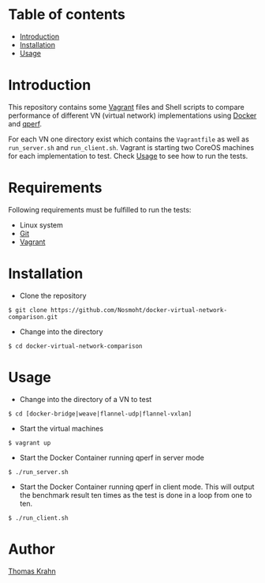 # Table of contents
- [Introduction](#introduction)
- [Installation](#installation)
- [Usage](#usage)

# Introduction
This repository contains some [Vagrant] files and Shell scripts to compare performance of different
VN (virtual network) implementations using [Docker] and [qperf].

For each VN one directory exist which contains the `Vagrantfile` as well as `run_server.sh` and
`run_client.sh`. Vagrant is starting two CoreOS machines for each implementation to test.
Check [Usage](#usage) to see how to run the tests.

# Requirements
Following requirements must be fulfilled to run the tests:
- Linux system
- [Git]
- [Vagrant]

# Installation
- Clone the repository
```shell
$ git clone https://github.com/Nosmoht/docker-virtual-network-comparison.git
```

- Change into the directory
```shell
$ cd docker-virtual-network-comparison
```

# Usage

- Change into the directory of a VN to test
```shell
$ cd [docker-bridge|weave|flannel-udp|flannel-vxlan]
```

- Start the virtual machines
```shell
$ vagrant up
```

- Start the Docker Container running qperf in server mode
```shell
$ ./run_server.sh
```

- Start the Docker Container running qperf in client mode. This will output
the benchmark result ten times as the test is done in a loop from one to ten.
```shell
$ ./run_client.sh
```

# Author
[Thomas Krahn]

[Docker]: https://www.docker.com/
[Git]: https://git-scm.com/downloads
[Thomas Krahn]: mailto:ntbc@gmx.net
[qperf]: http://linux.die.net/man/1/qperf
[Vagrant]: https://www.vagrantup.com/
